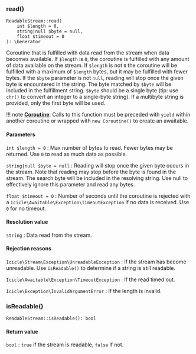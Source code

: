 ### read()

    ReadableStream::read(
        int $length = 0,
        string|null $byte = null,
        float $timeout = 0
    ): \Generator

Coroutine that is fulfilled with data read from the stream when data becomes available. If `$length` is `0`, the coroutine is fulfilled with any amount of data available on the stream. If `$length` is not `0` the coroutine will be fulfilled with a maximum of `$length` bytes, but it may be fulfilled with fewer bytes. If the `$byte` parameter is not `null`, reading will stop once the given byte is encountered in the string. The byte matched by `$byte` will be included in the fulfillment string. `$byte` should be a single byte (tip: use `chr()` to convert an integer to a single-byte string). If a multibyte string is provided, only the first byte will be used.

!!! note
    [**Coroutine**](../../manual/coroutines.md): Calls to this function must be preceded with `yield` within another coroutine or wrapped with `new Coroutine()` to create an awaitable.

#### Parameters
`int $length = 0`
:   Max number of bytes to read. Fewer bytes may be returned. Use `0` to read as much data as possible.

`string|null $byte = null`
:   Reading will stop once the given byte occurs in the stream. Note that reading may stop before the byte is found in the stream. The search byte will be included in the resolving string. Use null to effectively ignore this parameter and read any bytes.

`float $timeout = 0`
:   Number of seconds until the coroutine is rejected with a `Icicle\Awaitable\Exception\TimeoutException` if no data is received. Use `0` for no timeout.

#### Resolution value
`string`
:   Data read from the stream.

#### Rejection reasons
`Icicle\Stream\Exception\UnreadableException`
:   If the stream has become unreadable. Use `isReadable()` to determine if a string is still readable.

`Icicle\Awaitable\Exception\TimeoutException`
:   If the read timed out.

`Icicle\Exception\InvalidArgumentError`
:   If the length is invalid.

### isReadable()

    ReadableStream::isReadable(): bool

#### Return value
`bool`
:   `true` if the stream is readable, `false` if not.
